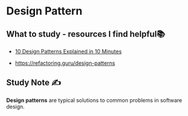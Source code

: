 # Design Pattern

## What to study - resources I find helpful📚

- [10 Design Patterns Explained in 10 Minutes](https://www.youtube.com/watch?v=tv-_1er1mWI)

- https://refactoring.guru/design-patterns

## Study Note ✍️

**Design patterns** are typical solutions to common problems in software design.

